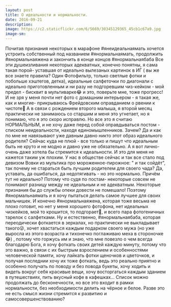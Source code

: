 ```yaml
---
layout: post
title: О идеальности и нормальности. 
date: 2016-09-21
description: 
image: https://c2.staticflickr.com/6/5669/30345129365_45cb1c67a9.jpg
image-sm: 
---
```

<p>Почитав признания некоторых в марафоне #янеидеальнаямать хочется устроить собственный под названием #янормальнаямать, продолжить #янормальнаяжена и закончить в конце концов #янормальнаябаба
Все эти душеизливания некоторых адекватных, конечно понятны, я сама такая порой- уставшая от идеально вылезаных картинок в ИГ ( вы же все знаете правила? Один Фотофильтр, только светлые фотки и побольше хэштегов, детка), идеальные салфеточки по диагонали с идеально приготовленным и ни разу не подгоревшим чиз-кейком - мой предел - бисквит в мультиварке😂 и это, поверьте мне, тоже прогресс! И не зря у меня почти нет фото с домашним интерьером - я такая же, как и многие- прикрываюсь Фрейдовским оправданием о рвении к чистоте🙈 
А в связи с рождением второго малыша, я второй месяц практически не занимаюсь со старшим и меня это угнетает, но я понимаю, что я это скоро исправлю. 
Но все это я считаю НОРМАЛЬНЫМ, и не хочу даже перед собой оправдываться постом - списком неидеальности, находя единомышленников. Зачем? Да и как по мне не навязывают уже давным давно никто этот образ идеального родителя? Сейчас куда не плюй - все только и пишут что идеальным быть не круто и не модно и давно уже не обязательно. 
А я вот лично- очень даже хотела бы стремится к идеальности. И это для меня не кажется таким уж плохим. У нас в обществе сейчас и так все стало под девизом Вовки из мультика про мороженное-пирожное: " и так сойдёт", так почему не стараться быть лучшим родителем для своего чада? Да, уставать, да ошибаться, да недотягивать - но это нормально. Причём тут не идеально? Потому что судя по постам- некоторые совсем не понимают разницу между не идеальным и не адекватным. Некоторые признания бы до службы опеки довести не помешало!
Поэтому #янормальнаямать и я хочу пытаться делать самое лучшее для своих мальчишек. 
И конечно #янормальнаяжена, которая тоже весьма не плохо готовит, но нет у меня хорошего фотофона, нет идеальных чизкейков, мой то крошится, то подгорает😬, и всего пара фотогеничных тарелок с салфетками. 
Ну и естественно, #янормальнаябаба, которая переодически фоткается в зеркалах, но практически не выкладывает такого😜, хочет хвастаться каждым подарком своего мужа (но уже выросла из этого возраста и тихонечко поглаживаю меха в стороночке 😂) , потому что горжусь им и знаю, что мне повезло о чем всегда благодарю Бога, я хочу фоткать своих детей каждую минуту, потому что это важно, в связи с их быстрым взрослением и особенностями человеческой памяти, хочу лайкать фотки щеночков и цветочков, и получая последнии хочу их тоже фоткать, ведь это реально приятно и особенно получать по поводу и без повода букеты, хочу ходить и видеть вокруг себя красивые вещи, хочу восторгаться каждым зданием в путешествиях, пить вкусный кофе в кафешках... Список можно продолжать до бесконечности, но все это входит в рамки нормальности, без необходимости делить на чёрное и белое. Разве это не есть смысл жизни стремится к развитию и самосовершенствованию?</p>
